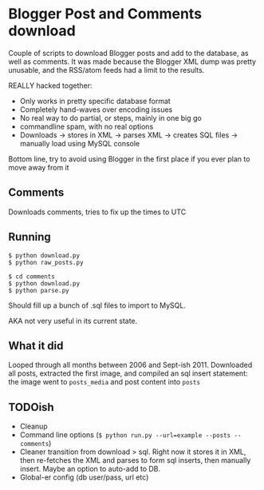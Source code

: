 Blogger Post and Comments download
================

Couple of scripts to download Blogger posts and add to the database, as well as comments. It was made because the Blogger XML dump was pretty unusable, and the RSS/atom feeds had a limit to the results.

REALLY hacked together:

- Only works in pretty specific database format
- Completely hand-waves over encoding issues
- No real way to do partial, or steps, mainly in one big go
- commandline spam, with no real options
- Downloads -> stores in XML -> parses XML -> creates SQL files -> manually load using MySQL console

Bottom line, try to avoid using Blogger in the first place if you ever plan to move away from it

Comments
--------
Downloads comments, tries to fix up the times to UTC

Running
--------
    $ python download.py
    $ python raw_posts.py
    
    $ cd comments
    $ python download.py
    $ python parse.py
    
Should fill up a bunch of .sql files to import to MySQL.

AKA not very useful in its current state.

What it did
--------
Looped through all months between 2006 and Sept-ish 2011. Downloaded all posts, extracted the first image, and compiled an sql insert statement: the image went to `posts_media` and post content into `posts`

TODOish
--------
* Cleanup
* Command line options (`$ python run.py --url=example --posts --comments`)
* Cleaner transition from download > sql. Right now it stores it in XML, then re-fetches the XML and parses to form sql inserts, then manually insert. Maybe an option to auto-add to DB.
* Global-er config (db user/pass, url etc)
